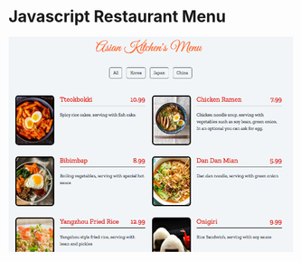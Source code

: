 # Javascript Restaurant Menu
![odev resmi](https://github.com/cryptobcu/js-restaurant-menu/blob/main/jsodev3/jsodev3.png)
